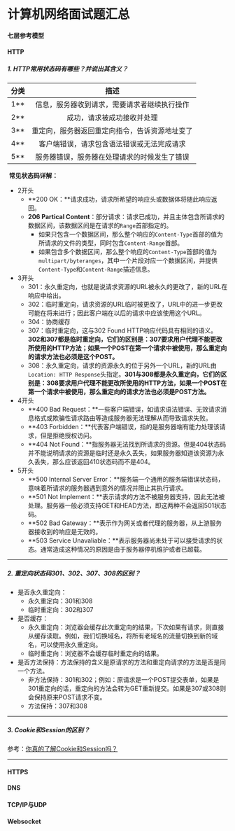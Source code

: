 # 计算机网络面试题汇总

#### 七层参考模型



#### HTTP

##### 1. HTTP常用状态码有哪些？并说出其含义？

| 分类 |                      描述                      |
| :--: | :--------------------------------------------: |
| 1**  |  信息，服务器收到请求，需要请求者继续执行操作  |
| 2**  |           成功，请求被成功接收并处理           |
| 3**  | 重定向，服务器返回重定向指令，告诉资源地址变了 |
| 4**  |   客户端错误，请求包含语法错误或无法完成请求   |
| 5**  |  服务器错误，服务器在处理请求的时候发生了错误  |

​	**常见状态码详解：**

* 2开头
  * **200 OK：**请求成功，请求所希望的响应头或数据体将随此响应返回。
  * **206 Partical Content**：部分请求：请求已成功，并且主体包含所请求的数据区间，该数据区间是在请求的`Range`首部指定的。
    * 如果只包含一个数据区间，那么整个响应的`Content-Type`首部的值为所请求的文件的类型，同时包含`Content-Range`首部。
    * 如果包含多个数据区间，那么整个响应的`Content-Type`首部的值为`multipart/byteranges`，其中一个片段对应一个数据区间，并提供`Content-Type`和`Content-Range`描述信息。
* 3开头
  * 301：永久重定向，也就是说请求资源的URL被永久的更改了，新的URL在响应中给出。
  * 302：临时重定向，请求资源的URL临时被更改了，URL中的进一步更改可能在将来进行；因此客户端在以后的请求中应该使用这个URL。
  * 304：协商缓存
  * 307：临时重定向，这与302 Found HTTP响应代码具有相同的语义。**302和307都是临时重定向，它们的区别是：307要求用户代理不能更改所使用的HTTP方法；如果一个POST在第一个请求中被使用，那么重定向的请求方法也必须是这个POST。**
  * 308：永久重定向，请求的资源永久的位于另外一个URL，新的URL由`Location: HTTP Response`头指定。**301与308都是永久重定向，它们的区别是：308要求用户代理不能更改所使用的HTTP方法，如果一个POST在第一个请求中被使用，那么重定向的请求方法也必须是POST方法。**
* 4开头
  * **400 Bad Request：**一些客户端错误，如请求语法错误、无效请求消息格式或欺骗性请求路由等造成服务器无法理解从而导致请求失败。
  * **403 Forbidden：**代表客户端错误，指的是服务器端有能力处理该请求，但是拒绝授权访问。
  * **404 Not Found：**指服务器无法找到所请求的资源。但是404状态码并不能说明请求的资源是临时还是永久丢失，如果服务器知道该资源为永久丢失，那么应该返回410状态码而不是404。
* 5开头
  * **500 Internal Server Error：**服务端一个通用的服务端错误状态码，意味着所请求的服务器遇到意外的情况并阻止其执行请求。
  * **501 Not Implement：**表示请求的方法不被服务器支持，因此无法被处理。服务器一般必须支持GET和HEAD方法，即这两种不会返回501状态码。
  * **502 Bad Gateway：**表示作为网关或者代理的服务器，从上游服务器接收到的响应是无效的。
  * **503 Service Unavaliable：**表示服务器尚未处于可以接受请求的状态。通常造成这种情况的原因是由于服务器停机维护或者已超载。

---

##### 2. 重定向状态码301、302、307、308的区别？

* 是否永久重定向：
  * 永久重定向：301和308
  * 临时重定向：302和307
* 是否缓存：
  * 永久重定向：浏览器会缓存此次重定向的结果，下次如果有请求，则直接从缓存读取。例如，我们切换域名，将所有老域名的流量切换到新的域名，可以使用永久重定向。
  * 临时重定向：浏览器不会缓存临时重定向的结果。
* 是否方法保持：方法保持的含义是原请求的方法和重定向请求的方法是否是同一个方法。
  * 非方法保持：301和302；例如：原请求是一个POST提交表单，如果是301重定向的话，重定向的方法会转为GET重新提交。如果是307或308则会保持原来POST请求不变。
  * 方法保持：307和308

---

##### 3. Cookie和Session的区别？

参考：[你真的了解Cookie和Session吗？](https://www.cnblogs.com/ityouknow/p/10856177.html)

---



#### HTTPS



#### DNS



#### TCP/IP与UDP



#### Websocket





